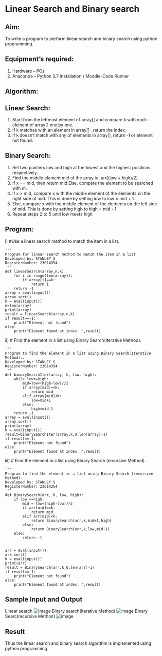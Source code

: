 # Linear Search and Binary search
## Aim:
To write a program to perform linear search and binary search using python programming.
## Equipment’s required:
1.	Hardware – PCs
2.	Anaconda – Python 3.7 Installation / Moodle-Code Runner
## Algorithm:
## Linear Search:
1.	Start from the leftmost element of array[] and compare k with each element of array[] one by one.
2.	If k matches with an element in array[] , return the index.
3.	If k doesn’t match with any of elements in array[], return -1 or element not found.
## Binary Search:
1.	Set two pointers low and high at the lowest and the highest positions respectively.
2.	Find the middle element mid of the array ie. arr[(low + high)/2]
3.	If x == mid, then return mid.Else, compare the element to be searched with m.
4.	If x > mid, compare x with the middle element of the elements on the right side of mid. This is done by setting low to low = mid + 1.
5.	Else, compare x with the middle element of the elements on the left side of mid. This is done by setting high to high = mid - 1.
6.	Repeat steps 2 to 5 until low meets high
## Program:
i)	#Use a linear search method to match the item in a list.
```
'''
Program for linear search method to match the item in a list
Developed by: STANLEY S
RegisterNumber: 23014354
'''
def linearSearch(array,n,k):
    for i in range(len(array)):
        if array[i]==k:
            return i
    return -1
array = eval(input())
array.sort()
k = eval(input())
n=len(array)
print(array)
result = linearSearch(array,n,k)
if result==-1:
    print("Element not found")
else:
    print("Element found at index: ",result)

```
ii)	# Find the element in a list using Binary Search(Iterative Method).
```
''' 
Program to find the element in a list using Binary Search(Iterative Method)..
Developed by: STANLEY S
RegisterNumber: 23014354
'''
def binarySearchIter(array, k, low, high):
    while low<=high:
        mid=low+(high-low)//2
        if array[mid]==k:
            return mid
        elif array[mid]<k:
            low=mid+1
        else:
            high=mid-1
    return -1        
array = eval(input())
array.sort()
print(array)
k = eval(input())
result=binarySearchIter(array,k,0,len(array)-1)
if result==-1:
    print("Element not found")
else:
    print("Element found at index: ",result)

```
iii)	# Find the element in a list using Binary Search (recursive Method).
```
''' 
Program to find the element in a list using Binary Search (recursive Method).
Developed by: STANLEY S
RegisterNumber: 23014354
'''
def BinarySearch(arr, k, low, high):
    if low <=high:
        mid = low+(high-low)//2
        if arr[mid]==k:
            return mid
        elif arr[mid]<k:
            return BinarySearch(arr,k,mid+1,high)
        else:
            return BinarySearch(arr,k,low,mid-1)
    else:
        return -1
            
    
arr = eval(input())
arr.sort()
k = eval(input()) 
print(arr)
result = BinarySearch(arr,k,0,len(arr)-1)
if result==-1:
    print("Element not found")
else:
    print("Element found at index: ",result)

```
## Sample Input and Output
Linear search
![image](https://github.com/STANLEY-13/Search-Algorithm/assets/148198816/773d3e86-ce93-4c25-a3a6-8bcb2092b6c0)
Binary search(iterative Method)
![image](https://github.com/STANLEY-13/Search-Algorithm/assets/148198816/27449904-e3ee-473f-a878-0b60546d81d8)
Binary Searc(recursive Method)
![image](https://github.com/STANLEY-13/Search-Algorithm/assets/148198816/cd239f4f-7821-443c-b74a-66990e9d4faa)







## Result
Thus the linear search and binary search algorithm is implemented using python programming.
